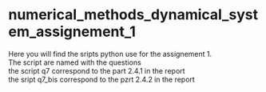# numerical_methods_dynamical_system_assignement_1
Here you will find the sripts python use for the assignement 1. 
<br>The script are named with the questions
<br>the script q7 correspond to the part 2.4.1 in the report
<br> the sript q7_bis correspond to the pzrt 2.4.2 in the report

